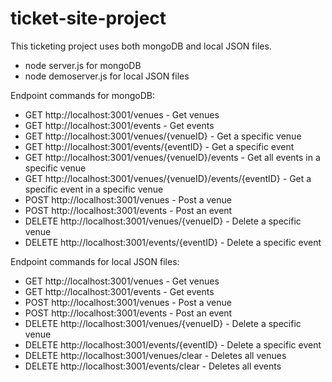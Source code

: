 # ticket-site-project
This ticketing project uses both mongoDB and local JSON files.
- node server.js for mongoDB
- node demoserver.js for local JSON files

Endpoint commands for mongoDB:
- GET http://localhost:3001/venues - Get venues
- GET http://localhost:3001/events - Get events
- GET http://localhost:3001/venues/{venueID} - Get a specific venue
- GET http://localhost:3001/events/{eventID} - Get a specific event
- GET http://localhost:3001/venues/{venueID}/events - Get all events in a specific venue
- GET http://localhost:3001/venues/{venueID}/events/{eventID} - Get a specific event in a specific venue
- POST http://localhost:3001/venues - Post a venue
- POST http://localhost:3001/events - Post an event
- DELETE http://localhost:3001/venues/{venueID} - Delete a specific venue
- DELETE http://localhost:3001/events/{eventID} - Delete a specific event

Endpoint commands for local JSON files:
- GET http://localhost:3001/venues - Get venues
- GET http://localhost:3001/events - Get events
- POST http://localhost:3001/venues - Post a venue
- POST http://localhost:3001/events - Post an event
- DELETE http://localhost:3001/venues/{venueID} - Delete a specific venue
- DELETE http://localhost:3001/events/{eventID} - Delete a specific event
- DELETE http://localhost:3001/venues/clear - Deletes all venues
- DELETE http://localhost:3001/events/clear - Deletes all events
